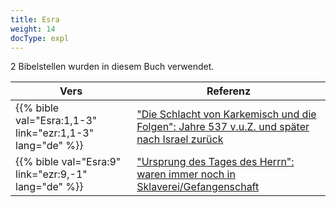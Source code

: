 ```yaml
---
title: Esra
weight: 14
docType: expl
---
```


2 Bibelstellen wurden in diesem Buch verwendet.

| Vers | Referenz |
|-------|-----------|
| {{% bible val="Esra:1,1-3" link="ezr:1,1-3" lang="de" %}} | ["Die Schlacht von Karkemisch und die Folgen": Jahre 537 v.u.Z. und später nach Israel zurück](/expl/content/bowls/armageddon-and-the-battle-of-karkemish#72a6) |
| {{% bible val="Esra:9" link="ezr:9,-1" lang="de" %}} | ["Ursprung des Tages des Herrn": waren immer noch in Sklaverei/Gefangenschaft](/expl/background/israel/the-day-of-the-lord#4fec) |
